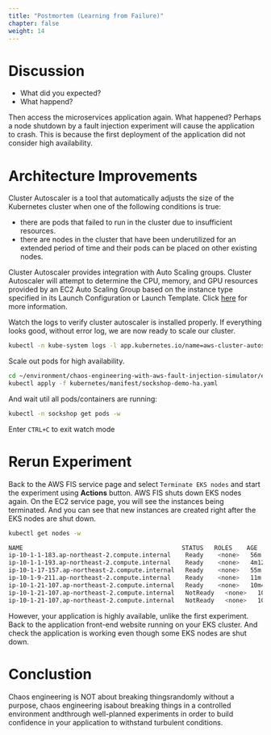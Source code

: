 ```yaml
---
title: "Postmortem (Learning from Failure)"
chapter: false
weight: 14
---
```


# Discussion

+ What did you expected?
+ What happend?

Then access the microservices application again. What happened? Perhaps a node shutdown by a fault injection experiment will cause the application to crash. This is because the first deployment of the application did not consider high availability.

# Architecture Improvements

Cluster Autoscaler is a tool that automatically adjusts the size of the Kubernetes cluster when one of the following conditions is true:

+ there are pods that failed to run in the cluster due to insufficient resources.
+ there are nodes in the cluster that have been underutilized for an extended period of time and their pods can be placed on other existing nodes.

Cluster Autoscaler provides integration with Auto Scaling groups. Cluster Autoscaler will attempt to determine the CPU, memory, and GPU resources provided by an EC2 Auto Scaling Group based on the instance type specified in its Launch Configuration or Launch Template. Click [here](https://github.com/kubernetes/autoscaler/tree/master/cluster-autoscaler/cloudprovider/aws) for more information.

Watch the logs to verify cluster autoscaler is installed properly. If everything looks good, without error log, we are now ready to scale our cluster.
```sh
kubectl -n kube-system logs -l app.kubernetes.io/name=aws-cluster-autoscaler
```

Scale out pods for high availability.
```sh
cd ~/environment/chaos-engineering-with-aws-fault-injection-simulator/eks/
kubectl apply -f kubernetes/manifest/sockshop-demo-ha.yaml
```

And wait util all pods/containers are running:
```sh
kubectl -n sockshop get pods -w
```
Enter `CTRL+C` to exit watch mode

# Rerun Experiment

Back to the AWS FIS service page and select `Terminate EKS nodes` and start the experiment using **Actions** button. AWS FIS shuts down EKS nodes again. On the EC2 service page, you will see the instances being terminated. And you can see that new instances are created right after the EKS nodes are shut down.

```sh
kubectl get nodes -w
```
```sh
NAME                                            STATUS   ROLES    AGE     VERSION
ip-10-1-1-183.ap-northeast-2.compute.internal    Ready    <none>   56m     v1.20.4-eks-6b7464
ip-10-1-1-193.ap-northeast-2.compute.internal    Ready    <none>   4m12s   v1.20.4-eks-6b7464
ip-10-1-17-157.ap-northeast-2.compute.internal   Ready    <none>   55m     v1.20.4-eks-6b7464
ip-10-1-9-211.ap-northeast-2.compute.internal    Ready    <none>   11m     v1.20.4-eks-6b7464
ip-10-1-21-107.ap-northeast-2.compute.internal   Ready    <none>   10m40s   v1.20.4-eks-6b7464
ip-10-1-21-107.ap-northeast-2.compute.internal   NotReady   <none>   10m40s   v1.20.4-eks-6b7464
ip-10-1-21-107.ap-northeast-2.compute.internal   NotReady   <none>   10m40s   v1.20.4-eks-6b7464
```

However, your application is highly available, unlike the first experiment. Back to the application front-end website running on your EKS cluster. And check the application is working even though some EKS nodes are shut down.

# Conclustion

Chaos engineering is NOT about breaking thingsrandomly without a purpose, chaos engineering isabout breaking things in a controlled environment andthrough well-planned experiments in order to build confidence in your application to withstand turbulent conditions.
